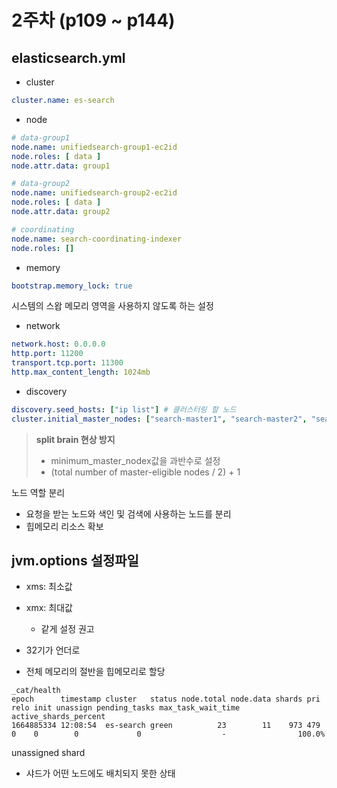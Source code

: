 # 2주차 (p109 ~ p144)

## elasticsearch.yml
- cluster
```yml
cluster.name: es-search
```
- node
```yml
# data-group1
node.name: unifiedsearch-group1-ec2id
node.roles: [ data ]
node.attr.data: group1
```
```yml
# data-group2
node.name: unifiedsearch-group2-ec2id
node.roles: [ data ]
node.attr.data: group2
```
```yml
# coordinating
node.name: search-coordinating-indexer
node.roles: []
```

- memory
```yml
bootstrap.memory_lock: true 
```
시스템의 스왑 메모리 영역을 사용하지 않도록 하는 설정

- network
```yml
network.host: 0.0.0.0
http.port: 11200
transport.tcp.port: 11300
http.max_content_length: 1024mb
```

- discovery
```yaml
discovery.seed_hosts: ["ip list"] # 클러스터링 할 노드 
cluster.initial_master_nodes: ["search-master1", "search-master2", "search-master3"]
```

> **split brain 현상 방지**
> - minimum_master_nodex값을 과반수로 설정
> - (total number of master-eligible nodes / 2) + 1


노드 역할 분리
- 요청을 받는 노드와 색인 및 검색에 사용하는 노드를 분리
- 힙메모리 리소스 확보

## jvm.options 설정파일
- xms: 최소값
- xmx: 최대값
  - 같게 설정 권고

- 32기가 언더로
- 전체 메모리의 절반을 힙메모리로 할당

```text
_cat/health
epoch      timestamp cluster   status node.total node.data shards pri relo init unassign pending_tasks max_task_wait_time active_shards_percent
1664885334 12:08:54  es-search green          23        11    973 479    0    0        0             0                  -                100.0%
```

unassigned shard
- 샤드가 어떤 노드에도 배치되지 못한 상태